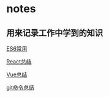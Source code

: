 # notes

## 用来记录工作中学到的知识

[ES6常用](https://github.com/OnlyFlyer/notes/blob/master/ES6.md)

[React总结](https://github.com/OnlyFlyer/notes/blob/master/React.md)

[Vue总结](https://github.com/OnlyFlyer/notes/blob/master/Vue.md)

[git命令总结](https://github.com/OnlyFlyer/notes/blob/master/git.md)